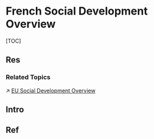 # French Social Development Overview

[TOC]



## Res
### Related Topics
↗ [EU Social Development Overview](../../../EU%20Social%20Development%20Overview/EU%20Social%20Development%20Overview.md)



## Intro



## Ref
